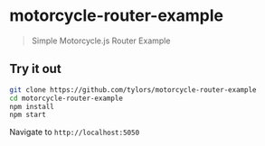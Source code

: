 # motorcycle-router-example

> Simple Motorcycle.js Router Example

## Try it out

```sh
git clone https://github.com/tylors/motorcycle-router-example
cd motorcycle-router-example
npm install
npm start
```

Navigate to `http://localhost:5050`
